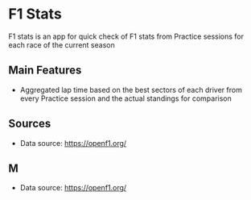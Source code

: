 # F1 Stats

F1 stats is an app for quick check of F1 stats from Practice sessions for each race of the current season

## Main Features

- Aggregated lap time based on the best sectors of each driver from every Practice session and the actual standings for comparison

## Sources

- Data source: https://openf1.org/

## M

- Data source: https://openf1.org/
